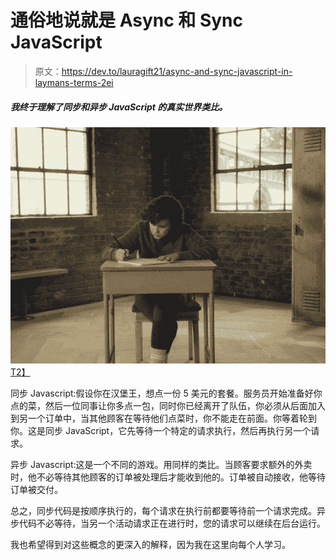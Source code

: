 # 通俗地说就是 Async 和 Sync JavaScript

> 原文：<https://dev.to/lauragift21/async-and-sync-javascript-in-laymans-terms-2ei>

##### 我终于理解了同步和异步 JavaScript 的真实世界类比。

[![Shock](img/ba4cd0aa4203eb1418486215256c86a6.png)T2】](https://i.giphy.com/media/3o8dFjEPJaQd9Ifkyc/giphy.gif)

同步 Javascript:假设你在汉堡王，想点一份 5 美元的套餐。服务员开始准备好你点的菜，然后一位同事让你多点一包，同时你已经离开了队伍，你必须从后面加入到另一个订单中，当其他顾客在等待他们点菜时，你不能走在前面。你等着轮到你。这是同步 JavaScript，它先等待一个特定的请求执行，然后再执行另一个请求。

异步 Javascript:这是一个不同的游戏。用同样的类比。当顾客要求额外的外卖时，他不必等待其他顾客的订单被处理后才能收到他的。订单被自动接收，他等待订单被交付。

总之，同步代码是按顺序执行的，每个请求在执行前都要等待前一个请求完成。异步代码不必等待，当另一个活动请求正在进行时，您的请求可以继续在后台运行。

我也希望得到对这些概念的更深入的解释，因为我在这里向每个人学习。